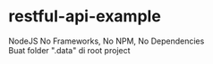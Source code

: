 # restful-api-example
NodeJS No Frameworks, No NPM, No Dependencies <br />
Buat folder ".data" di root project
